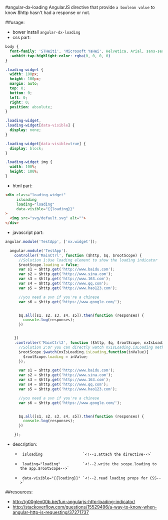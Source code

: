 #angular-dx-loading
AngularJS directive that provide `a boolean value` to know $http hasn&#39;t had a response or not.


##usage:
+ bower install `angular-dx-loading`
+ css part:
```css
body {
  font-family: 'STHeiti', 'Microsoft YaHei', Helvetica, Arial, sans-serif;
  -webkit-tap-highlight-color: rgba(0, 0, 0, 0)
}

.loading-widget {
  width: 100px;
  height: 100px;
  margin: auto;
  top: 0;
  bottom: 0;
  left: 0;
  right: 0;
  position: absolute;
}

.loading-widget,
.loading-widget[data-visible] {
  display: none;
}

.loading-widget[data-visible=true] {
  display: block;
}

.loading-widget img {
  width: 100%;
  height: 100%;
}
```
+ html part:
```html
<div class="loading-widget"
     isloading
     loading="loading"
     data-visible="{{loading}}"
>
  <img src="svg/default.svg" alt="">
</div>

```
+ javascript part:
```javascript
angular.module('TestApp', ['nx.widget']);

  angular.module('TestApp').
    controller('MainCtrl', function ($http, $q, $rootScope) {
      //Solution 1:Use loading element to show the loading indicator
      $rootScope.loading = false;
      var s1 = $http.get('http://www.baidu.com');
      var s2 = $http.get('http://www.sina.com');
      var s3 = $http.get('http://www.163.com');
      var s4 = $http.get('http://www.qq.com');
      var s5 = $http.get('http://www.hao123.com');

      //you need a svn if you're a chinese
      var s6 = $http.get('https://www.google.com/');


      $q.all([s1, s2, s3, s4, s5]).then(function (responses) {
        console.log(responses);
      })


    })
    .controller('MainCtrl2', function ($http, $q, $rootScope, nxIsLoading) {
      //Solution 2:Or you can directly watch nxIsLoading.isLoading method:
      $rootScope.$watch(nxIsLoading.isLoading,function(inValue){
        $rootScope.loading = inValue;
      });

      var s1 = $http.get('http://www.baidu.com');
      var s2 = $http.get('http://www.sina.com');
      var s3 = $http.get('http://www.163.com');
      var s4 = $http.get('http://www.qq.com');
      var s5 = $http.get('http://www.hao123.com');

      //you need a svn if you're a chinese
      var s6 = $http.get('https://www.google.com/');


      $q.all([s1, s2, s3, s4, s5]).then(function (responses) {
        console.log(responses);
      })

    });

```

+ description:

  -      isloading                  `<!--1.attach the directive-->`
  -      loading="loading"          `<!--2.write the scope.loading to the app.$rootScope-->`
  -      data-visible="{{loading}}" `<!--2.read loading props for CSS-->`


##resources:
+ http://g00glen00b.be/fun-angularjs-http-loading-indicator/
+ http://stackoverflow.com/questions/15529496/a-way-to-know-when-angular-http-is-requesting/37271737
